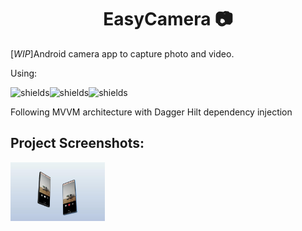<h1 align="center" id="title">EasyCamera 📷</h1>

<p id="description">[<i>WIP</i>]Android camera app to capture photo and video.</p>

<p id="techno">Using:</p>
<p align="left"><img src="https://img.shields.io/static/v1?style=for-the-badge&amp;message=Jetpack+Compose&amp;color=4285F4&amp;logo=Jetpack+Compose&amp;logoColor=FFFFFF&amp;label=" alt="shields"><img src="https://img.shields.io/static/v1?style=for-the-badge&amp;message=CameraX&amp;color=252525&amp;logo=CameraX&amp;logoColor=FFFFFF&amp;label" alt="shields"><img src="https://img.shields.io/static/v1?style=for-the-badge&amp;message=Kotlin&amp;color=7F52FF&amp;logo=Kotlin&amp;logoColor=FFFFFF&amp;label=" alt="shields"></p>
<p id="architecture">Following MVVM architecture with Dagger Hilt dependency injection</p>

<h2>Project Screenshots:</h2>

<img src="https://github.com/mrxx0/easycamera/blob/main/data/mockup_easycamera.jpg" alt="project-screenshot" width="30%" height="30%/">
